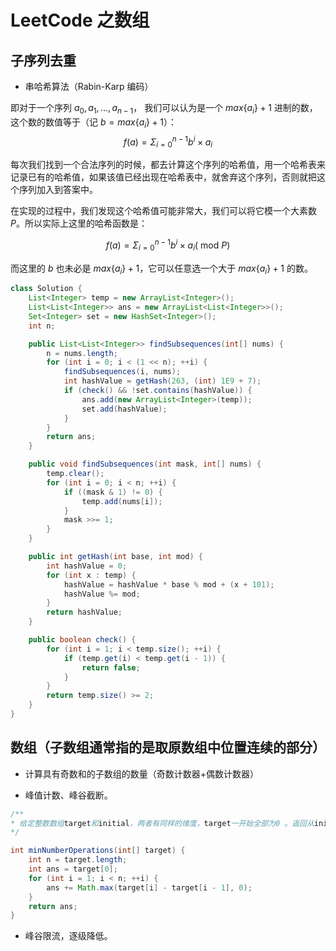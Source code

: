 # LeetCode 之数组





## 子序列去重

* 串哈希算法（Rabin-Karp 编码）

即对于一个序列 $a_0, a_1, ..., a_{n-1}$， 我们可以认为是一个 $max\{a_i\} + 1$ 进制的数，这个数的数值等于（记 $b = max\{a_i\} + 1$）：
$$
f(a) = \Sigma^{n-1}_{i=0} b^i \times a_i
$$

每次我们找到一个合法序列的时候，都去计算这个序列的哈希值，用一个哈希表来记录已有的哈希值，如果该值已经出现在哈希表中，就舍弃这个序列，否则就把这个序列加入到答案中。

在实现的过程中，我们发现这个哈希值可能非常大，我们可以将它模一个大素数 $P$。所以实际上这里的哈希函数是：

$$
f(a) = \Sigma^{n-1}_{i=0} b^i \times a_i (\text{ mod } P)
$$


而这里的 $b$ 也未必是 $max\{a_i\} + 1$，它可以任意选一个大于  $max\{a_i\} + 1$ 的数。

```java
class Solution {
    List<Integer> temp = new ArrayList<Integer>();
    List<List<Integer>> ans = new ArrayList<List<Integer>>();
    Set<Integer> set = new HashSet<Integer>();
    int n;

    public List<List<Integer>> findSubsequences(int[] nums) {
        n = nums.length;
        for (int i = 0; i < (1 << n); ++i) {
            findSubsequences(i, nums);
            int hashValue = getHash(263, (int) 1E9 + 7);
            if (check() && !set.contains(hashValue)) {
                ans.add(new ArrayList<Integer>(temp));
                set.add(hashValue);
            }
        }
        return ans;
    }

    public void findSubsequences(int mask, int[] nums) {
        temp.clear();
        for (int i = 0; i < n; ++i) {
            if ((mask & 1) != 0) {
                temp.add(nums[i]);
            }
            mask >>= 1;
        }
    }

    public int getHash(int base, int mod) {
        int hashValue = 0;
        for (int x : temp) {
            hashValue = hashValue * base % mod + (x + 101);
            hashValue %= mod;
        }
        return hashValue;
    }

    public boolean check() {
        for (int i = 1; i < temp.size(); ++i) {
            if (temp.get(i) < temp.get(i - 1)) {
                return false;
            }
        }
        return temp.size() >= 2;
    }
}
```





## 数组（子数组通常指的是取原数组中位置连续的部分）

* 计算具有奇数和的子数组的数量（奇数计数器+偶数计数器）



* 峰值计数、峰谷截断。

```java
/**
* 给定整数数组target和initial，两者有同样的维度，target一开始全部为0 。返回从initial得到target的最少操作次数，每次操作仅能在initial中选择“任意”子数组，并将子数组中每个元素增加1。
*/

int minNumberOperations(int[] target) {
    int n = target.length;
    int ans = target[0];
    for (int i = 1; i < n; ++i) {
        ans += Math.max(target[i] - target[i - 1], 0);
    }
    return ans;
}
```

* 峰谷限流，逐级降低。

```java

```


